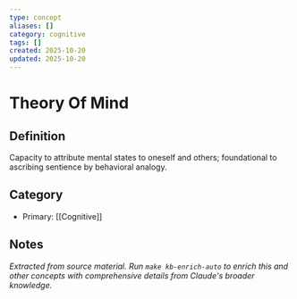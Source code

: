```yaml
---
type: concept
aliases: []
category: cognitive
tags: []
created: 2025-10-20
updated: 2025-10-20
---
```


# Theory Of Mind

## Definition

Capacity to attribute mental states to oneself and others; foundational to ascribing sentience by behavioral analogy.

## Category

- Primary: [[Cognitive]]

## Notes

*Extracted from source material. Run `make kb-enrich-auto` to enrich this and other concepts with comprehensive details from Claude's broader knowledge.*

